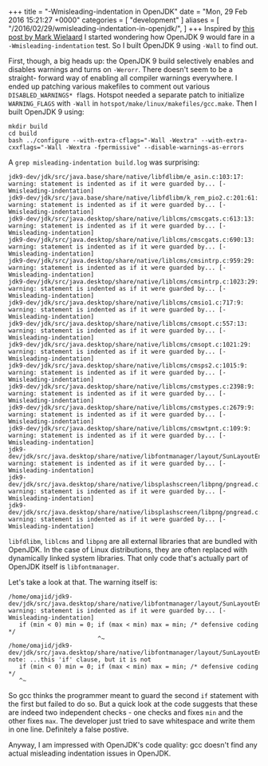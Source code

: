 +++
title = "-Wmisleading-indentation in OpenJDK"
date = "Mon, 29 Feb 2016 15:21:27 +0000"
categories = [ "development" ]
aliases = [
    "/2016/02/29/wmisleading-indentation-in-openjdk/",
]
+++
Inspired by [this post by Mark Wielaard](https://gnu.wildebeest.org/blog/mjw/2016/01/09/looking-forward-to-gcc6-nice-new-warnings/) I started wondering how OpenJDK 9 would fare in a `-Wmisleading-indentation` test. So I built OpenJDK 9 using `-Wall` to find out.

First, though, a big heads up: the OpenJDK 9 build selectively enables and
disables warnings and turns on `-Werorr`. There doesn't seem to be a straight-
forward way of enabling all compiler warnings everywhere. I ended up patching
various makefiles to comment out various `DISABLED_WARNINGS* f`lags. Hotspot
needed a separate patch to initialize `WARNING_FLAGS` with `-Wall` in
`hotspot/make/linux/makefiles/gcc.make`. Then I built OpenJDK 9 using:

    mkdir build
    cd build
    bash ../configure --with-extra-cflags="-Wall -Wextra" --with-extra-cxxflags="-Wall -Wextra -fpermissive" --disable-warnings-as-errors

A `grep misleading-indentation build.log` was surprising:

    jdk9-dev/jdk/src/java.base/share/native/libfdlibm/e_asin.c:103:17: warning: statement is indented as if it were guarded by... [-Wmisleading-indentation]
    jdk9-dev/jdk/src/java.base/share/native/libfdlibm/k_rem_pio2.c:201:61: warning: statement is indented as if it were guarded by... [-Wmisleading-indentation]
    jdk9-dev/jdk/src/java.desktop/share/native/liblcms/cmscgats.c:613:13: warning: statement is indented as if it were guarded by... [-Wmisleading-indentation]
    jdk9-dev/jdk/src/java.desktop/share/native/liblcms/cmscgats.c:690:13: warning: statement is indented as if it were guarded by... [-Wmisleading-indentation]
    jdk9-dev/jdk/src/java.desktop/share/native/liblcms/cmsintrp.c:959:29: warning: statement is indented as if it were guarded by... [-Wmisleading-indentation]
    jdk9-dev/jdk/src/java.desktop/share/native/liblcms/cmsintrp.c:1023:29: warning: statement is indented as if it were guarded by... [-Wmisleading-indentation]
    jdk9-dev/jdk/src/java.desktop/share/native/liblcms/cmsio1.c:717:9: warning: statement is indented as if it were guarded by... [-Wmisleading-indentation]
    jdk9-dev/jdk/src/java.desktop/share/native/liblcms/cmsopt.c:557:13: warning: statement is indented as if it were guarded by... [-Wmisleading-indentation]
    jdk9-dev/jdk/src/java.desktop/share/native/liblcms/cmsopt.c:1021:29: warning: statement is indented as if it were guarded by... [-Wmisleading-indentation]
    jdk9-dev/jdk/src/java.desktop/share/native/liblcms/cmsps2.c:1015:9: warning: statement is indented as if it were guarded by... [-Wmisleading-indentation]
    jdk9-dev/jdk/src/java.desktop/share/native/liblcms/cmstypes.c:2398:9: warning: statement is indented as if it were guarded by... [-Wmisleading-indentation]
    jdk9-dev/jdk/src/java.desktop/share/native/liblcms/cmstypes.c:2679:9: warning: statement is indented as if it were guarded by... [-Wmisleading-indentation]
    jdk9-dev/jdk/src/java.desktop/share/native/liblcms/cmswtpnt.c:109:9: warning: statement is indented as if it were guarded by... [-Wmisleading-indentation]
    jdk9-dev/jdk/src/java.desktop/share/native/libfontmanager/layout/SunLayoutEngine.cpp:154:25: warning: statement is indented as if it were guarded by... [-Wmisleading-indentation]
    jdk9-dev/jdk/src/java.desktop/share/native/libsplashscreen/libpng/pngread.c:3880:16: warning: statement is indented as if it were guarded by... [-Wmisleading-indentation]
    jdk9-dev/jdk/src/java.desktop/share/native/libsplashscreen/libpng/pngread.c:3997:10: warning: statement is indented as if it were guarded by... [-Wmisleading-indentation]

`libfdlibm`, `liblcms` and `libpng` are all external libraries that are
bundled with OpenJDK. In the case of Linux distributions, they are often
replaced with dynamically linked system libraries. That only code that's
actually part of OpenJDK itself is `libfontmanager`.

Let's take a look at that. The warning itself is:

    /home/omajid/jdk9-dev/jdk/src/java.desktop/share/native/libfontmanager/layout/SunLayoutEngine.cpp:154:25: warning: statement is indented as if it were guarded by... [-Wmisleading-indentation]
       if (min < 0) min = 0; if (max < min) max = min; /* defensive coding */
                             ^~
    /home/omajid/jdk9-dev/jdk/src/java.desktop/share/native/libfontmanager/layout/SunLayoutEngine.cpp:154:3: note: ...this 'if' clause, but it is not
       if (min < 0) min = 0; if (max < min) max = min; /* defensive coding */
       ^~

So gcc thinks the programmer meant to guard the second `if` statement with the
first but failed to do so. But a quick look at the code suggests that these
are indeed two independent checks - one checks and fixes `min` and the other
fixes `max`. The developer just tried to save whitespace and write them in one
line. Definitely a false postive.

Anyway, I am impressed with OpenJDK's code quality: gcc doesn't find any
actual misleading indentation issues in OpenJDK.

